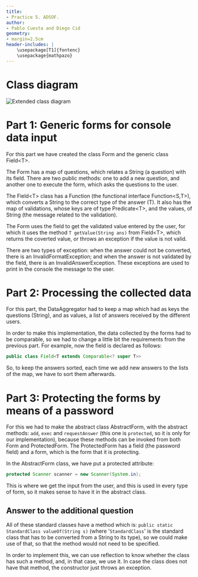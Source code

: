 ```yaml
---
title:
- Practice 5. ADSOF.
author:
- Pablo Cuesta and Diego Cid
geometry:
- margin=2.5cm
header-includes: |
    \usepackage[T1]{fontenc}
    \usepackage{mathpazo}
---
```


# Class diagram

![Extended class diagram](./diagram/diagram_pr5.png)

# Part 1: Generic forms for console data input

For this part we have created the class Form and the generic class Field\<T\>.

The Form has a map of questions, which relates a String (a question) with its field. There are two public methods: one to add a new question, and another one to execute the form, which asks the questions to the user.

The Field\<T\> class has a Function (the functional interface Function\<S,T\>), which converts a String to the correct type of the answer (T). It also has the map of validations, whose keys are of type Predicate\<T\>, and the values, of String (the message related to the validation).

The Form uses the field to get the validated value entered by the user, for which it uses the method `T getValue(String ans)` from Field\<T\>, which returns the coverted value, or throws an exception if the value is not valid.

There are two types of exception: when the answer could not be converted, there is an InvalidFormatException; and when the answer is not validated by the field, there is an InvalidAnswerException. These exceptions are used to print in the console the message to the user.

# Part 2: Processing the collected data

For this part, the DataAggregator had to keep a map which had as keys the questions (String), and as values, a list of answers received by the different users.

In order to make this implementation, the data collected by the forms had to be comparable, so we had to change a little bit the requirements from the previous part. For example, now the field is declared as follows:

```java
public class Field<T extends Comparable<? super T>>
```
So, to keep the answers sorted, each time we add new answers to the lists of the map, we have to sort them afterwards.

# Part 3: Protecting the forms by means of a password

For this we had to make the abstract class AbstractForm, with the abstract methods: `add`, `exec` and `requestAnswer` (this one is `protected`, so it is only for our implementation), because these methods can be invoked from both Form and ProtectedForm. The ProtectedForm has a field (the password field) and a form, which is the form that it is protecting.

In the AbstractForm class, we have put a protected attribute: 
```java 
protected Scanner scanner = new Scanner(System.in);
```
This is where we get the input from the user, and this is used in every type of form, so it makes sense to have it in the abstract class.

## Answer to the additional question

All of these standard classes have a method which is: `public static StandardClass valueOf(String s)` (where '`StandardClass`' is the standard class that has to be converted from a String to its type), so we could make use of that, so that the method would not need to be specified.

In order to implement this, we can use reflection to know whether the class has such a method, and, in that case, we use it. In case the class does not have that method, the constructor just throws an exception.